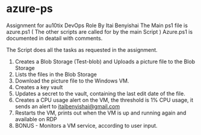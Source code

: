 # azure-ps
Assignment for au10tix DevOps Role By Itai Benyishai
The Main ps1 file is azure.ps1 ( The other scripts are called for by the main Script )
Azure.ps1 is documented in deatail with comments.

The Script does all the tasks as requested in the assignment. 

1. Creates a Blob Storage (Test-blob) and Uploads a picture file to the Blob Storage
2. Lists the files in the Blob Storage
3. Download the picture file to the Windows VM.
4. Creates a key vault
5. Updates a secret to the vault, containing the last edit date of the file.
6. Creates a CPU usage alert on the VM, the threshold is 1% CPU usage, it sends an alert to itaibenyishai@gmail.com
7. Restarts the VM, prints out when the VM is up and running again and available on RDP
8. BONUS - Monitors a VM service, according to user input.
